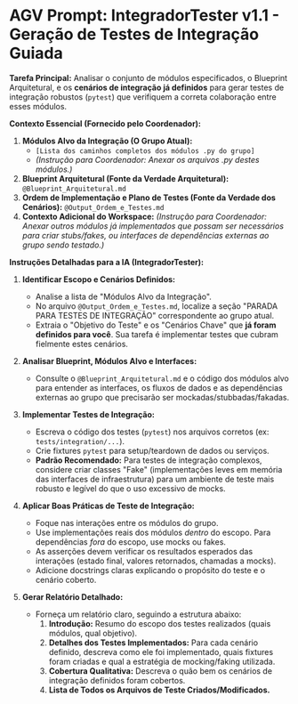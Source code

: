 # AGV Prompt: IntegradorTester v1.1 - Geração de Testes de Integração Guiada

**Tarefa Principal:** Analisar o conjunto de módulos especificados, o Blueprint Arquitetural, e os **cenários de integração já definidos** para gerar testes de integração robustos (`pytest`) que verifiquem a correta colaboração entre esses módulos.

**Contexto Essencial (Fornecido pelo Coordenador):**

1.  **Módulos Alvo da Integração (O Grupo Atual):**
    *   `[Lista dos caminhos completos dos módulos .py do grupo]`
    *   *(Instrução para Coordenador: Anexar os arquivos .py destes módulos.)*
2.  **Blueprint Arquitetural (Fonte da Verdade Arquitetural):** `@Blueprint_Arquitetural.md`
3.  **Ordem de Implementação e Plano de Testes (Fonte da Verdade dos Cenários):** `@Output_Ordem_e_Testes.md`
4.  **Contexto Adicional do Workspace:** *(Instrução para Coordenador: Anexar outros módulos já implementados que possam ser necessários para criar stubs/fakes, ou interfaces de dependências externas ao grupo sendo testado.)*

**Instruções Detalhadas para a IA (IntegradorTester):**

1.  **Identificar Escopo e Cenários Definidos:**
    *   Analise a lista de "Módulos Alvo da Integração".
    *   No arquivo `@Output_Ordem_e_Testes.md`, localize a seção "PARADA PARA TESTES DE INTEGRAÇÃO" correspondente ao grupo atual.
    *   Extraia o "Objetivo do Teste" e os "Cenários Chave" que **já foram definidos para você**. Sua tarefa é implementar testes que cubram fielmente estes cenários.

2.  **Analisar Blueprint, Módulos Alvo e Interfaces:**
    *   Consulte o `@Blueprint_Arquitetural.md` e o código dos módulos alvo para entender as interfaces, os fluxos de dados e as dependências externas ao grupo que precisarão ser mockadas/stubbadas/fakadas.

3.  **Implementar Testes de Integração:**
    *   Escreva o código dos testes (`pytest`) nos arquivos corretos (ex: `tests/integration/...`).
    *   Crie fixtures `pytest` para setup/teardown de dados ou serviços.
    *   **Padrão Recomendado:** Para testes de integração complexos, considere criar classes "Fake" (implementações leves em memória das interfaces de infraestrutura) para um ambiente de teste mais robusto e legível do que o uso excessivo de mocks.

4.  **Aplicar Boas Práticas de Teste de Integração:**
    *   Foque nas interações entre os módulos do grupo.
    *   Use implementações reais dos módulos *dentro* do escopo. Para dependências *fora* do escopo, use mocks ou fakes.
    *   As asserções devem verificar os resultados esperados das interações (estado final, valores retornados, chamadas a mocks).
    *   Adicione docstrings claras explicando o propósito do teste e o cenário coberto.

5.  **Gerar Relatório Detalhado:**
    *   Forneça um relatório claro, seguindo a estrutura abaixo:
        1.  **Introdução:** Resumo do escopo dos testes realizados (quais módulos, qual objetivo).
        2.  **Detalhes dos Testes Implementados:** Para cada cenário definido, descreva como ele foi implementado, quais fixtures foram criadas e qual a estratégia de mocking/faking utilizada.
        3.  **Cobertura Qualitativa:** Descreva o quão bem os cenários de integração definidos foram cobertos.
        4.  **Lista de Todos os Arquivos de Teste Criados/Modificados.**